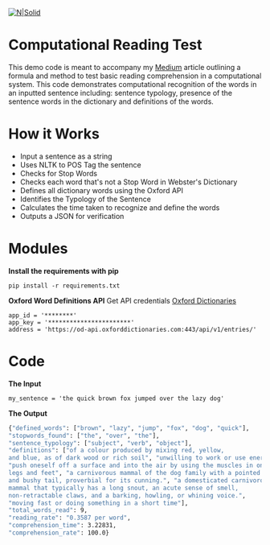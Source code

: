 [![N|Solid](https://cldup.com/dTxpPi9lDf.thumb.png)](https://nodesource.com/products/nsolid)

# Computational Reading Test
This demo code is meant to accompany my [Medium](https://medium.com/@kazarazat/testing-if-machines-can-read-b15bcbaeae51) article outlining a formula and method to test basic reading comprehension in a computational system. This code demonstrates computational recognition of the words in an inputted sentence including: sentence typology, presence of the sentence words in the dictionary and definitions of the words. 

# How it Works
* Input a sentence as a string
* Uses NLTK to POS Tag the sentence
* Checks for Stop Words
* Checks each word that's not a Stop Word in Webster's Dictionary
* Defines all dictionary words using the Oxford API
* Identifies the Typology of the Sentence
* Calculates the time taken to recognize and define the words
* Outputs a JSON for verification

# Modules
**Install the requirements with pip**

    pip install -r requirements.txt
	
**Oxford Word Definitions API**
Get API credentials [Oxford Dictionaries](https://developer.oxforddictionaries.com)

    app_id = '********'
    app_key = '***********************'
    address = 'https://od-api.oxforddictionaries.com:443/api/v1/entries/'

# Code

**The Input**

	my_sentence = 'the quick brown fox jumped over the lazy dog'

**The Output**
```sh
{"defined_words": ["brown", "lazy", "jump", "fox", "dog", "quick"], 
"stopwords_found": ["the", "over", "the"],
"sentence_typology": ["subject", "verb", "object"], 
"definitions": ["of a colour produced by mixing red, yellow,
and blue, as of dark wood or rich soil", "unwilling to work or use energy",
"push oneself off a surface and into the air by using the muscles in one's 
legs and feet", "a carnivorous mammal of the dog family with a pointed muzzle 
and bushy tail, proverbial for its cunning.", "a domesticated carnivorous 
mammal that typically has a long snout, an acute sense of smell, 
non-retractable claws, and a barking, howling, or whining voice.", 
"moving fast or doing something in a short time"], 
"total_words_read": 9, 
"reading_rate": "0.3587 per word", 
"comprehension_time": 3.22831, 
"comprehension_rate": 100.0}
```

